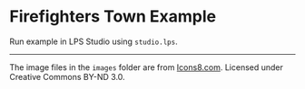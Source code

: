# Firefighters Town Example

Run example in LPS Studio using `studio.lps`.

---

The image files in the `images` folder are from [Icons8.com](https://icons8.com). Licensed under Creative Commons BY-ND 3.0.
